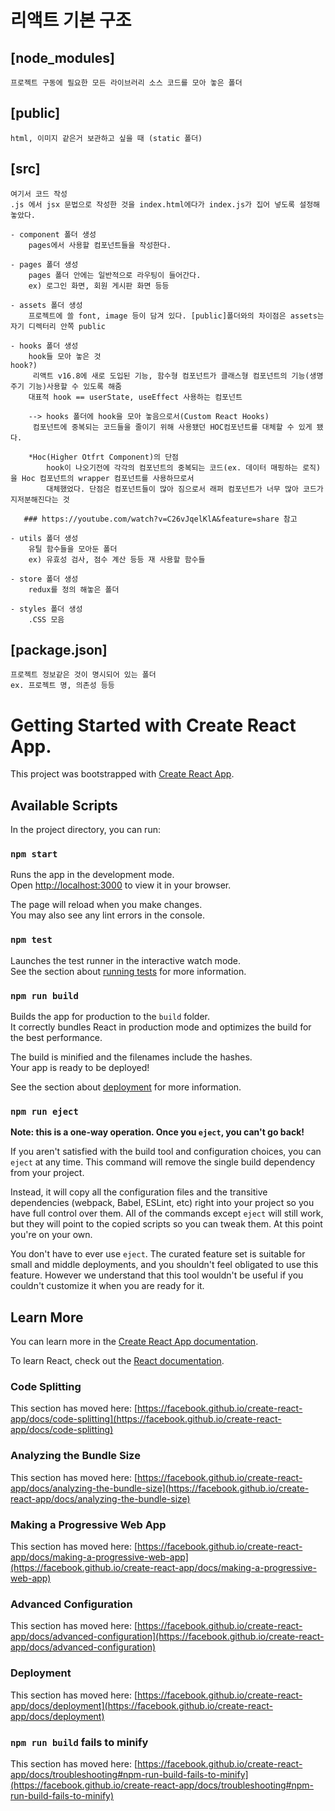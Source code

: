 
# 리액트 기본 구조 
## [node_modules]
    프로젝트 구동에 필요한 모든 라이브러리 소스 코드를 모아 놓은 폴더 

## [public]
    html, 이미지 같은거 보관하고 싶을 때 (static 폴더)

## [src]
    여기서 코드 작성
    .js 에서 jsx 문법으로 작성한 것을 index.html에다가 index.js가 집어 넣도록 설정해놓았다.

    - component 폴더 생성
        pages에서 사용할 컴포넌트들을 작성한다. 

    - pages 폴더 생성
        pages 폴더 안에는 일반적으로 라우팅이 들어간다. 
        ex) 로그인 화면, 회원 게시판 화면 등등 
    
    - assets 폴더 생성
        프로젝트에 쓸 font, image 등이 담겨 있다. [public]폴더와의 차이점은 assets는 자기 디렉터리 안쪽 public

    - hooks 폴더 생성
        hook들 모아 놓은 것 
    hook?)
         리액트 v16.8에 새로 도입된 기능, 함수형 컴포넌트가 클래스형 컴포넌트의 기능(생명 주기 기능)사용할 수 있도록 해줌
        대표적 hook == userState, useEffect 사용하는 컴포넌트

        --> hooks 폴더에 hook을 모아 놓음으로서(Custom React Hooks)
         컴포넌트에 중복되는 코드들을 줄이기 위해 사용됐던 HOC컴포넌트를 대체할 수 있게 됐다.

        *Hoc(Higher Otfrt Component)의 단점
            hook이 나오기전에 각각의 컴포넌트의 중복되는 코드(ex. 데이터 매핑하는 로직)을 Hoc 컴포넌트의 wrapper 컴포넌트를 사용하므로서 
            대체했었다. 단점은 컴포넌트들이 많아 짐으로서 래퍼 컴포넌트가 너무 많아 코드가 지저분해진다는 것 

       ### https://youtube.com/watch?v=C26vJqelKlA&feature=share 참고

    - utils 폴더 생성
        유틸 함수들을 모아둔 폴더  
        ex) 유효성 검사, 점수 계산 등등 재 사용할 함수들 
    
    - store 폴더 생성
        redux를 정의 해놓은 폴더 

    - styles 폴더 생성
        .CSS 모음

## [package.json]
    프로젝트 정보같은 것이 명시되어 있는 폴더
    ex. 프로젝트 명, 의존성 등등 

# Getting Started with Create React App.

This project was bootstrapped with [Create React App](https://github.com/facebook/create-react-app).

## Available Scripts

In the project directory, you can run:

### `npm start`

Runs the app in the development mode.\
Open [http://localhost:3000](http://localhost:3000) to view it in your browser.

The page will reload when you make changes.\
You may also see any lint errors in the console.

### `npm test`

Launches the test runner in the interactive watch mode.\
See the section about [running tests](https://facebook.github.io/create-react-app/docs/running-tests) for more information.

### `npm run build`

Builds the app for production to the `build` folder.\
It correctly bundles React in production mode and optimizes the build for the best performance.

The build is minified and the filenames include the hashes.\
Your app is ready to be deployed!

See the section about [deployment](https://facebook.github.io/create-react-app/docs/deployment) for more information.

### `npm run eject`

**Note: this is a one-way operation. Once you `eject`, you can't go back!**

If you aren't satisfied with the build tool and configuration choices, you can `eject` at any time. This command will remove the single build dependency from your project.

Instead, it will copy all the configuration files and the transitive dependencies (webpack, Babel, ESLint, etc) right into your project so you have full control over them. All of the commands except `eject` will still work, but they will point to the copied scripts so you can tweak them. At this point you're on your own.

You don't have to ever use `eject`. The curated feature set is suitable for small and middle deployments, and you shouldn't feel obligated to use this feature. However we understand that this tool wouldn't be useful if you couldn't customize it when you are ready for it.

## Learn More

You can learn more in the [Create React App documentation](https://facebook.github.io/create-react-app/docs/getting-started).

To learn React, check out the [React documentation](https://reactjs.org/).

### Code Splitting

This section has moved here: [https://facebook.github.io/create-react-app/docs/code-splitting](https://facebook.github.io/create-react-app/docs/code-splitting)

### Analyzing the Bundle Size

This section has moved here: [https://facebook.github.io/create-react-app/docs/analyzing-the-bundle-size](https://facebook.github.io/create-react-app/docs/analyzing-the-bundle-size)

### Making a Progressive Web App

This section has moved here: [https://facebook.github.io/create-react-app/docs/making-a-progressive-web-app](https://facebook.github.io/create-react-app/docs/making-a-progressive-web-app)

### Advanced Configuration

This section has moved here: [https://facebook.github.io/create-react-app/docs/advanced-configuration](https://facebook.github.io/create-react-app/docs/advanced-configuration)

### Deployment

This section has moved here: [https://facebook.github.io/create-react-app/docs/deployment](https://facebook.github.io/create-react-app/docs/deployment)

### `npm run build` fails to minify

This section has moved here: [https://facebook.github.io/create-react-app/docs/troubleshooting#npm-run-build-fails-to-minify](https://facebook.github.io/create-react-app/docs/troubleshooting#npm-run-build-fails-to-minify)
